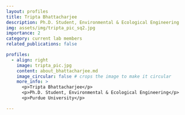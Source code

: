 ```yaml
---
layout: profiles
title: Tripta Bhattacharjee
description: Ph.D. Student, Environmental & Ecological Engineering
img: assets/img/tripta_pic_sq2.jpg
importance: 2
category: current lab members
related_publications: false

profiles:
  - align: right
    image: tripta_pic.jpg
    content: about_bhattacharjee.md
    image_circular: false # crops the image to make it circular
    more_info: >
      <p>Tripta Bhattacharjee</p>
      <p>Ph.D. Student, Environmental & Ecological Engineering</p>
      <p>Purdue University</p>

---
```


